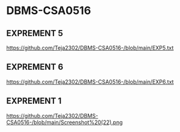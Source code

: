 # DBMS-CSA0516
## EXPREMENT 5
https://github.com/Teja2302/DBMS-CSA0516-/blob/main/EXP5.txt

## EXPREMENT 6 
https://github.com/Teja2302/DBMS-CSA0516-/blob/main/EXP6.txt

## EXPREMENT 1
https://github.com/Teja2302/DBMS-CSA0516-/blob/main/Screenshot%20(22).png
